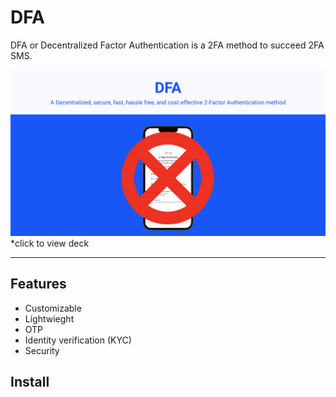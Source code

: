 # DFA
DFA or Decentralized Factor Authentication is a 2FA method to succeed 2FA SMS.

<a href="https://www.beautiful.ai/player/-Nf3ebe9IgSZ752GsfPA"><img src="assets/intro_slide.png"/></a>
*click to view deck
____

## Features
- Customizable
- Lightwieght
- OTP 
- Identity verification (KYC)
- Security

## Install
